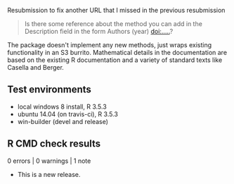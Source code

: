 Resubmission to fix another URL that I missed in the previous resubmission

> Is there some reference about the method you can add in the Description field in the form Authors (year) <doi:.....>?

The package doesn't implement any new methods, just wraps existing functionality in an S3 burrito. Mathematical details in the documentation are based on the existing R documentation and a variety of standard texts like Casella and Berger.

## Test environments

* local windows 8 install, R 3.5.3
* ubuntu 14.04 (on travis-ci), R 3.5.3
* win-builder (devel and release)

## R CMD check results

0 errors | 0 warnings | 1 note

* This is a new release.
